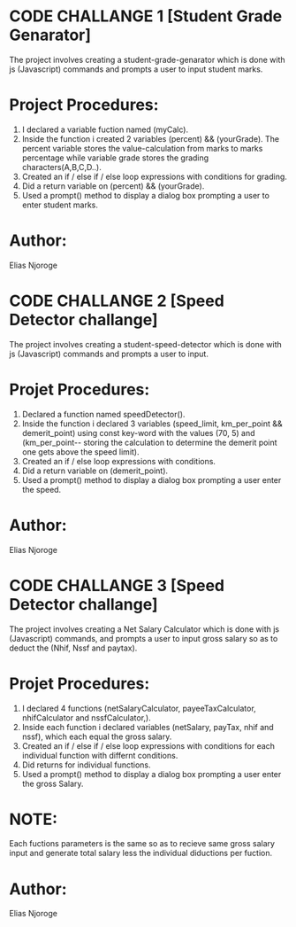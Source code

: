 # CODE CHALLANGE 1 [Student Grade Genarator]
The project involves creating a student-grade-genarator which is done with js (Javascript) commands and prompts a user to input student marks.

# Project Procedures:
1. I declared a variable fuction named (myCalc).
2. Inside the function i created 2 variables (percent) && (yourGrade). The percent variable stores the value-calculation from marks to marks percentage while variable grade stores the grading characters(A,B,C,D..).
3. Created an if / else if / else loop expressions with conditions for grading.
4. Did a return variable on (percent) && (yourGrade).
5. Used a prompt() method to display a dialog box prompting a user to enter student marks.

# Author:
Elias Njoroge

# CODE CHALLANGE 2  [Speed Detector challange]
The project involves creating a student-speed-detector which is done with js (Javascript) commands and prompts a user to input.

# Projet Procedures:
1. Declared a function named speedDetector().
2. Inside the function i declared 3 variables (speed_limit, km_per_point && 
demerit_point) using const key-word with the values (70, 5) and (km_per_point-- storing the calculation to determine the demerit point one gets above the speed limit).
3. Created an if / else loop expressions with conditions. 
4. Did a return variable on (demerit_point).
5. Used a prompt() method to display a dialog box prompting a user enter the speed.

# Author:
Elias Njoroge

# CODE CHALLANGE 3 [Speed Detector challange]
The project involves creating a Net Salary Calculator which is done with js (Javascript) commands, and prompts a user to input gross salary so as to deduct the (Nhif, Nssf and paytax).

# Projet Procedures:
1. I declared 4 functions (netSalaryCalculator, payeeTaxCalculator, nhifCalculator and nssfCalculator,).
2. Inside each function i declared variables (netSalary, payTax, nhif and nssf), which each equal the gross salary.  
3. Created an if / else if / else loop expressions with conditions for each individual function with differnt conditions.
4. Did returns for individual functions.
5. Used a prompt() method to display a dialog box prompting a user enter the gross Salary.
# NOTE:
Each fuctions parameters is the same so as to recieve same gross salary input and generate total salary less the individual diductions per fuction.

# Author:
Elias Njoroge